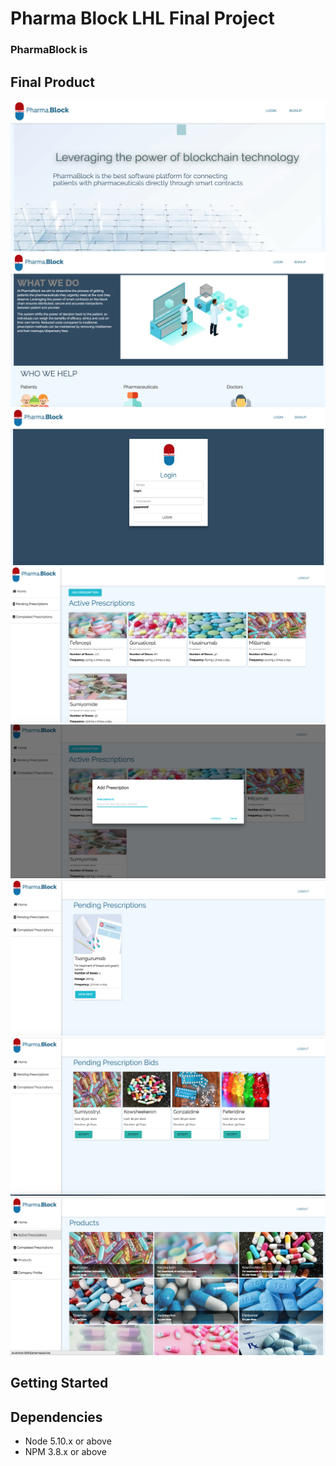 # Pharma Block LHL Final Project

### PharmaBlock is



## Final Product
!["HomePage"](https://github.com/josekhon/pharmaBlock_client/blob/master/public/docs/app-screenshots/homepage1.png?raw=true)
!["HomePage2"](https://github.com/josekhon/pharmaBlock_client/blob/master/public/docs/app-screenshots/homepage2.png?raw=true)
!["Login Page"](https://github.com/josekhon/pharmaBlock_client/blob/master/public/docs/app-screenshots/login.png?raw=true)
!["Patient Home"](https://github.com/josekhon/pharmaBlock_client/blob/master/public/docs/app-screenshots/patienthome.png?raw=true)
!["Patient Add Prescription"](https://github.com/josekhon/pharmaBlock_client/blob/master/public/docs/app-screenshots/patienthome2.png?raw=true)
!["Patient Pending Prescriptions"](https://github.com/josekhon/pharmaBlock_client/blob/master/public/docs/app-screenshots/patientpending.png?raw=true)
!["Patient Bids](https://github.com/josekhon/pharmaBlock_client/blob/master/public/docs/app-screenshots/patientbids.png?raw=true)
!["Pharma Products](https://github.com/josekhon/pharmaBlock_client/blob/master/public/docs/app-screenshots/pharmaproducts.png?raw=true)



## Getting Started


## Dependencies

- Node 5.10.x or above
- NPM 3.8.x or above
